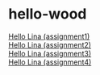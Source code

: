 # hello-wood

<a href="https://zx2470.github.io/hello-wood/assignments/assignment01/2/HousesOrMuseums.html">Hello Lina (assignment1)</a>
<br>
<a href="https://zx2470.github.io/hello-wood/assignments/assignment02/HousesOrMuseums02.html">Hello Lina (assignment2)</a>
<br>
<a href="https://zx2470.github.io/hello-wood/assignments/assignment03/HousesOrMuseums03.html">Hello Lina (assignment3)</a>
<br>
<a href="https://zx2470.github.io/hello-wood/assignments/assignment04/HousesOrMuseums04.html">Hello Lina (assignment4)</a>
